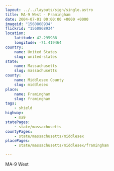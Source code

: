 ```yaml
---
layout: ../../layouts/sign/single.astro
title: MA-9 West - Framingham
date: 2004-07-01 00:00:00 +0000 +0000
imageid: "1560868934"
flickrid: "1560868934"
location:
    latitude: 42.295988
    longitude: -71.419464
country:
    name: United States
    slug: united-states
state:
    name: Massachusetts
    slug: massachusetts
county:
    name: Middlesex County
    slug: middlesex
place:
    name: Framingham
    slug: framingham
tags:
    - shield
highway:
    - ma9
statePages:
    - state/massachusetts
countyPages:
    - state/massachusetts/middlesex
placePages:
    - state/massachusetts/middlesex/framingham

---
```

MA-9 West